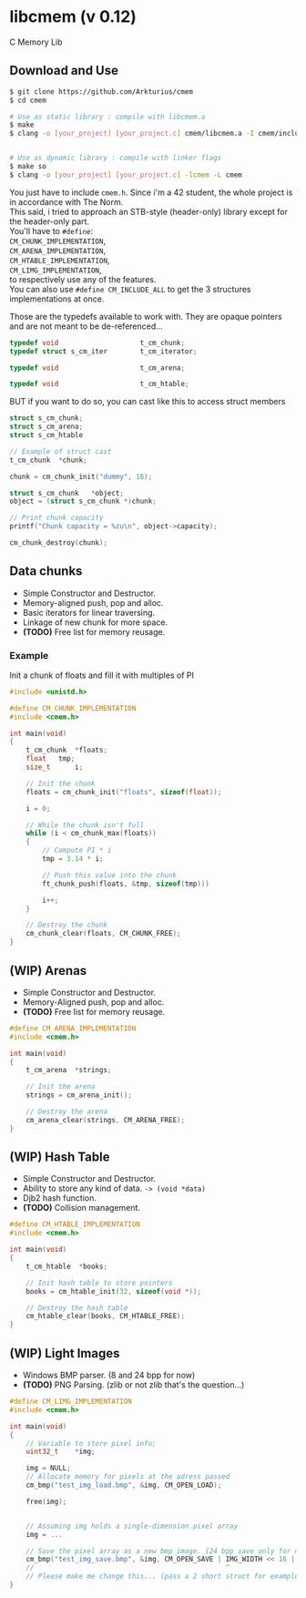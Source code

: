 # libcmem (v 0.12)

C Memory Lib

## Download and Use

```bash
$ git clone https://github.com/Arkturius/cmem
$ cd cmem

# Use as static library : compile with libcmem.a
$ make
$ clang -o [your_project] [your_project.c] cmem/libcmem.a -I cmem/include


# Use as dynamic library : compile with linker flags
$ make so
$ clang -o [your_project] [your_project.c] -lcmem -L cmem
```

You just have to include `cmem.h`. Since i'm a 42 student, the whole project is in accordance with The Norm.    
This said, i tried to approach an STB-style (header-only) library except for the header-only part.    
You'll have to `#define`:    
`CM_CHUNK_IMPLEMENTATION`,    
`CM_ARENA_IMPLEMENTATION`,    
`CM_HTABLE_IMPLEMENTATION`,    
`CM_LIMG_IMPLEMENTATION`,    
to respectively use any of the features.    
You can also use `#define CM_INCLUDE_ALL` to get the 3 structures implementations at once.

Those are the typedefs available to work with. They are opaque pointers and are not meant to be de-referenced...
```c
typedef void                    t_cm_chunk;
typedef struct s_cm_iter        t_cm_iterator;

typedef void                    t_cm_arena;

typedef void                    t_cm_htable;
```
BUT if you want to do so, you can cast like this to access struct members
```c
struct s_cm_chunk;
struct s_cm_arena;
struct s_cm_htable

// Example of struct cast
t_cm_chunk  *chunk;

chunk = cm_chunk_init("dummy", 16);

struct s_cm_chunk   *object;
object = (struct s_cm_chunk *)chunk;

// Print chunk capacity
printf("Chunk capacity = %zu\n", object->capacity);

cm_chunk_destroy(chunk);
```

## Data chunks
- Simple Constructor and Destructor.
- Memory-aligned push, pop and alloc.
- Basic iterators for linear traversing.
- Linkage of new chunk for more space.
- **(TODO)** Free list for memory reusage.

### Example
Init a chunk of floats and fill it with multiples of PI

```c
#include <unistd.h>

#define CM_CHUNK_IMPLEMENTATION
#include <cmem.h>

int	main(void)
{
    t_cm_chunk	*floats;
    float	tmp;
    size_t      i;

    // Init the chunk
    floats = cm_chunk_init("floats", sizeof(float));

    i = 0;

    // While the chunk isn't full
    while (i < cm_chunk_max(floats))
    {
        // Compute PI * i
        tmp = 3.14 * i;

        // Push this value into the chunk
        ft_chunk_push(floats, &tmp, sizeof(tmp)))

        i++;
    }

    // Destroy the chunk
    cm_chunk_clear(floats, CM_CHUNK_FREE);
}
```

## **(WIP)** Arenas
- Simple Constructor and Destructor.
- Memory-Aligned push, pop and alloc.
- **(TODO)** Free list for memory reusage.

```c
#define CM_ARENA_IMPLEMENTATION
#include <cmem.h>

int	main(void)
{
    t_cm_arena  *strings;

    // Init the arena
    strings = cm_arena_init();

    // Destroy the arena
    cm_arena_clear(strings, CM_ARENA_FREE);
}
```

## **(WIP)** Hash Table
- Simple Constructor and Destructor.
- Ability to store any kind of data. `-> (void *data)`
- Djb2 hash function.
- **(TODO)** Collision management.

```c
#define CM_HTABLE_IMPLEMENTATION
#include <cmem.h>

int	main(void)
{
    t_cm_htable  *books;

    // Init hash table to store pointers
    books = cm_htable_init(32, sizeof(void *));

    // Destroy the hash table
    cm_htable_clear(books, CM_HTABLE_FREE);
}
```

## **(WIP)** Light Images
- Windows BMP parser. (8 and 24 bpp for now)
- **(TODO)** PNG Parsing. (zlib or not zlib that's the question...)

```c
#define CM_LIMG_IMPLEMENTATION
#include <cmem.h>

int	main(void)
{
    // Variable to store pixel info;
    uint32_t    *img;

    img = NULL;    
    // Allocate memory for pixels at the adress passed
    cm_bmp("test_img_load.bmp", &img, CM_OPEN_LOAD);

    free(img);


    // Assuming img holds a single-dimension pixel array
    img = ...

    // Save the pixel array as a new bmp image. (24 bpp save only for now)
    cm_bmp("test_img_save.bmp", &img, CM_OPEN_SAVE | IMG_WIDTH << 16 | IMG_HEIGHT);
    //                                               ^                 ^
    // Please make me change this... (pass a 2 short struct for example)
}
```
